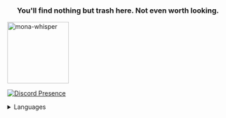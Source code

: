 <h3 align="center">You'll find nothing but trash here. Not even worth looking.</h3>
<img src="https://github.com/images/mona-whisper.gif" alt="mona-whisper" width="140" height="140"/> 

[![Discord Presence](https://lanyard.cnrad.dev/api/392014721303314432)](https://discord.com/users/392014721303314432)

<details>
      <summary>Languages</summary>
	<a href="https://www.deutschland.de/" target="_blank" rel="noreferrer">🇩🇪🇬🇧🇺🇸</a>
</details>
